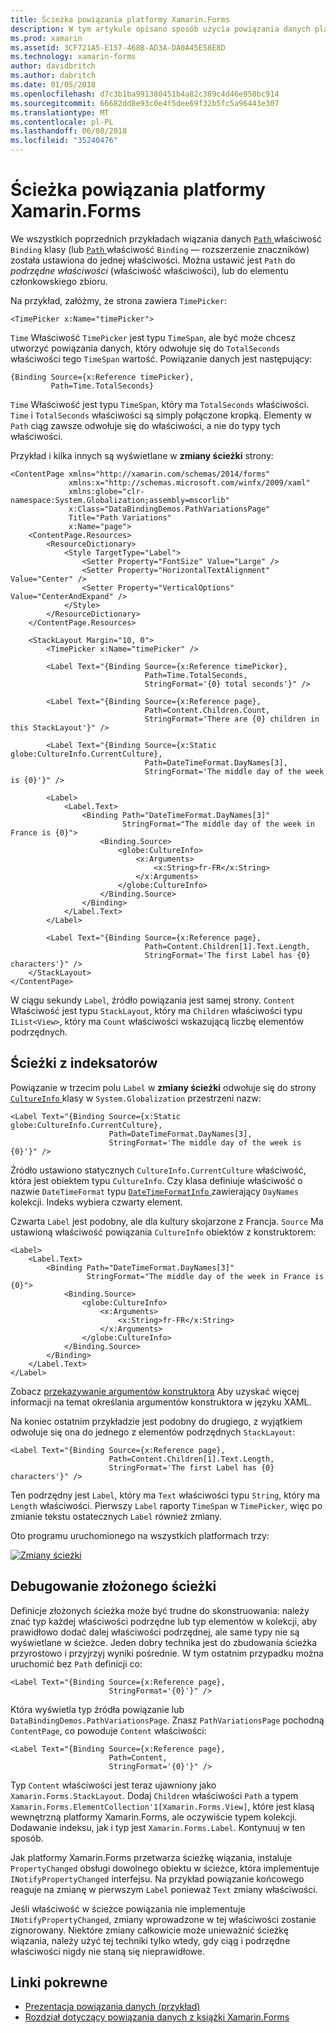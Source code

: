 ```yaml
---
title: Ścieżka powiązania platformy Xamarin.Forms
description: W tym artykule opisano sposób użycia powiązania danych platformy Xamarin.Forms dostępu do właściwości podrzędnych i członków kolekcji z właściwością ścieżki klasy powiązania.
ms.prod: xamarin
ms.assetid: 3CF721A5-E157-468B-AD3A-DA0A45E58E8D
ms.technology: xamarin-forms
author: davidbritch
ms.author: dabritch
ms.date: 01/05/2018
ms.openlocfilehash: d7c3b1ba991380451b4a82c389c4d46e950bc914
ms.sourcegitcommit: 66682dd8e93c0e4f5dee69f32b5fc5a96443e307
ms.translationtype: MT
ms.contentlocale: pl-PL
ms.lasthandoff: 06/08/2018
ms.locfileid: "35240476"
---
```

# <a name="xamarinforms-binding-path"></a>Ścieżka powiązania platformy Xamarin.Forms

We wszystkich poprzednich przykładach wiązania danych [ `Path` ](https://developer.xamarin.com/api/property/Xamarin.Forms.Binding.Path/) właściwość `Binding` klasy (lub [ `Path` ](https://developer.xamarin.com/api/property/Xamarin.Forms.Xaml.BindingExtension.Path/) właściwość `Binding` — rozszerzenie znaczników) została ustawiona do jednej właściwości. Można ustawić jest `Path` do *podrzędne właściwości* (właściwość właściwości), lub do elementu członkowskiego zbioru.

Na przykład, załóżmy, że strona zawiera `TimePicker`:

```xaml
<TimePicker x:Name="timePicker">
```

`Time` Właściwość `TimePicker` jest typu `TimeSpan`, ale być może chcesz utworzyć powiązania danych, który odwołuje się do `TotalSeconds` właściwości tego `TimeSpan` wartość. Powiązanie danych jest następujący:

```xaml
{Binding Source={x:Reference timePicker},
         Path=Time.TotalSeconds}
```

`Time` Właściwość jest typu `TimeSpan`, który ma `TotalSeconds` właściwości. `Time` i `TotalSeconds` właściwości są simply połączone kropką. Elementy w `Path` ciąg zawsze odwołuje się do właściwości, a nie do typy tych właściwości.

Przykład i kilka innych są wyświetlane w **zmiany ścieżki** strony:

```xaml
<ContentPage xmlns="http://xamarin.com/schemas/2014/forms"
             xmlns:x="http://schemas.microsoft.com/winfx/2009/xaml"
             xmlns:globe="clr-namespace:System.Globalization;assembly=mscorlib"
             x:Class="DataBindingDemos.PathVariationsPage"
             Title="Path Variations"
             x:Name="page">
    <ContentPage.Resources>
        <ResourceDictionary>
            <Style TargetType="Label">
                <Setter Property="FontSize" Value="Large" />
                <Setter Property="HorizontalTextAlignment" Value="Center" />
                <Setter Property="VerticalOptions" Value="CenterAndExpand" />
            </Style>
        </ResourceDictionary>
    </ContentPage.Resources>

    <StackLayout Margin="10, 0">
        <TimePicker x:Name="timePicker" />

        <Label Text="{Binding Source={x:Reference timePicker},
                              Path=Time.TotalSeconds,
                              StringFormat='{0} total seconds'}" />

        <Label Text="{Binding Source={x:Reference page},
                              Path=Content.Children.Count,
                              StringFormat='There are {0} children in this StackLayout'}" />

        <Label Text="{Binding Source={x:Static globe:CultureInfo.CurrentCulture},
                              Path=DateTimeFormat.DayNames[3],
                              StringFormat='The middle day of the week is {0}'}" />

        <Label>
            <Label.Text>
                <Binding Path="DateTimeFormat.DayNames[3]"
                         StringFormat="The middle day of the week in France is {0}">
                    <Binding.Source>
                        <globe:CultureInfo>
                            <x:Arguments>
                                <x:String>fr-FR</x:String>
                            </x:Arguments>
                        </globe:CultureInfo>
                    </Binding.Source>
                </Binding>
            </Label.Text>
        </Label>

        <Label Text="{Binding Source={x:Reference page},
                              Path=Content.Children[1].Text.Length,
                              StringFormat='The first Label has {0} characters'}" />
    </StackLayout>
</ContentPage>
```

W ciągu sekundy `Label`, źródło powiązania jest samej strony. `Content` Właściwość jest typu `StackLayout`, który ma `Children` właściwości typu `IList<View>`, który ma `Count` właściwości wskazującą liczbę elementów podrzędnych.

## <a name="paths-with-indexers"></a>Ścieżki z indeksatorów

Powiązanie w trzecim polu `Label` w **zmiany ścieżki** odwołuje się do strony [ `CultureInfo` ](https://developer.xamarin.com/api/type/System.Globalization.CultureInfo/) klasy w `System.Globalization` przestrzeni nazw:

```xaml
<Label Text="{Binding Source={x:Static globe:CultureInfo.CurrentCulture},
                      Path=DateTimeFormat.DayNames[3],
                      StringFormat='The middle day of the week is {0}'}" />
```

Źródło ustawiono statycznych `CultureInfo.CurrentCulture` właściwość, która jest obiektem typu `CultureInfo`. Czy klasa definiuje właściwość o nazwie `DateTimeFormat` typu [ `DateTimeFormatInfo` ](https://developer.xamarin.com/api/type/System.Globalization.DateTimeFormatInfo/) zawierający `DayNames` kolekcji. Indeks wybiera czwarty element.

Czwarta `Label` jest podobny, ale dla kultury skojarzone z Francja. `Source` Ma ustawioną właściwość powiązania `CultureInfo` obiektów z konstruktorem:

```xaml
<Label>
    <Label.Text>
        <Binding Path="DateTimeFormat.DayNames[3]"
                 StringFormat="The middle day of the week in France is {0}">
            <Binding.Source>
                <globe:CultureInfo>
                    <x:Arguments>
                        <x:String>fr-FR</x:String>
                    </x:Arguments>
                </globe:CultureInfo>
            </Binding.Source>
        </Binding>
    </Label.Text>
</Label>
```

Zobacz [przekazywanie argumentów konstruktora](~/xamarin-forms/xaml/passing-arguments.md#constructor_arguments) Aby uzyskać więcej informacji na temat określania argumentów konstruktora w języku XAML.

Na koniec ostatnim przykładzie jest podobny do drugiego, z wyjątkiem odwołuje się ona do jednego z elementów podrzędnych `StackLayout`:

```xaml
<Label Text="{Binding Source={x:Reference page},
                      Path=Content.Children[1].Text.Length,
                      StringFormat='The first Label has {0} characters'}" />
```

Ten podrzędny jest `Label`, który ma `Text` właściwości typu `String`, który ma `Length` właściwości. Pierwszy `Label` raporty `TimeSpan` w `TimePicker`, więc po zmianie tekstu ostatecznych `Label` również zmiany.

Oto programu uruchomionego na wszystkich platformach trzy:

[![Zmiany ścieżki](binding-path-images/pathvariations-small.png "zmiany ścieżki")](binding-path-images/pathvariations-large.png#lightbox "zmiany ścieżki")

## <a name="debugging-complex-paths"></a>Debugowanie złożonego ścieżki

Definicje złożonych ścieżka może być trudne do skonstruowania: należy znać typ każdej właściwości podrzędne lub typ elementów w kolekcji, aby prawidłowo dodać dalej właściwości podrzędnej, ale same typy nie są wyświetlane w ścieżce. Jeden dobry technika jest do zbudowania ścieżka przyrostowo i przyjrzyj wyniki pośrednie. W tym ostatnim przypadku można uruchomić bez `Path` definicji co:

```xaml
<Label Text="{Binding Source={x:Reference page},
                      StringFormat='{0}'}" />
```

Która wyświetla typ źródła powiązanie lub `DataBindingDemos.PathVariationsPage`. Znasz `PathVariationsPage` pochodną `ContentPage`, co powoduje `Content` właściwości:

```xaml
<Label Text="{Binding Source={x:Reference page},
                      Path=Content,
                      StringFormat='{0}'}" />
```

Typ `Content` właściwości jest teraz ujawniony jako `Xamarin.Forms.StackLayout`. Dodaj `Children` właściwości `Path` a typem `Xamarin.Forms.ElementCollection'1[Xamarin.Forms.View]`, które jest klasą wewnętrzną platformy Xamarin.Forms, ale oczywiście typem kolekcji. Dodawanie indeksu, jak i typ jest `Xamarin.Forms.Label`. Kontynuuj w ten sposób.

Jak platformy Xamarin.Forms przetwarza ścieżkę wiązania, instaluje `PropertyChanged` obsługi dowolnego obiektu w ścieżce, która implementuje `INotifyPropertyChanged` interfejsu. Na przykład powiązanie końcowego reaguje na zmianę w pierwszym `Label` ponieważ `Text` zmiany właściwości.

Jeśli właściwość w ścieżce powiązania nie implementuje `INotifyPropertyChanged`, zmiany wprowadzone w tej właściwości zostanie zignorowany. Niektóre zmiany całkowicie może unieważnić ścieżkę wiązania, należy użyć tej techniki tylko wtedy, gdy ciąg i podrzędne właściwości nigdy nie staną się nieprawidłowe.



## <a name="related-links"></a>Linki pokrewne

- [Prezentacja powiązania danych (przykład)](https://developer.xamarin.com/samples/xamarin-forms/DataBindingDemos/)
- [Rozdział dotyczący powiązania danych z książki Xamarin.Forms](~/xamarin-forms/creating-mobile-apps-xamarin-forms/summaries/chapter16.md)
